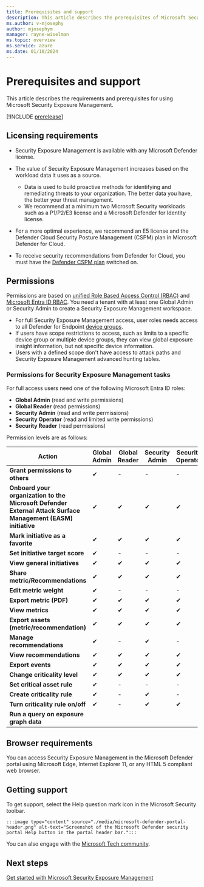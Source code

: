 ```yaml
---
title: Prerequisites and support
description: This article describes the prerequisites of Microsoft Security Exposure Management.
ms.author: v-mjosephy
author: mjosephym
manager: rayne-wiselman
ms.topic: overview
ms.service: azure
ms.date: 01/10/2024
---
```


# Prerequisites and support

This article describes the requirements and prerequisites for using Microsoft Security Exposure Management.

[!INCLUDE [prerelease](../includes//prerelease.md)]

## Licensing requirements

- Security Exposure Management is available with any Microsoft Defender license.
- The value of Security Exposure Management increases based on the workload data it uses as a source.

    - Data is used to build proactive methods for identifying and remediating threats to your organization. The better data you have, the better your threat management.
    - We recommend at a minimum two Microsoft Security workloads such as a P1/P2/E3 license and a Microsoft Defender for Identity license.  

- For a more optimal experience, we recommend an E5 license and the Defender Cloud Security Posture Management (CSPM) plan in Microsoft Defender for Cloud.
- To receive security recommendations from Defender for Cloud, you must have the [Defender CSPM plan](/azure/defender-for-cloud/concept-cloud-security-posture-management) switched on.

## Permissions

Permissions are based on [unified Role Based Access Control (RBAC)](/microsoft-365/security/defender/manage-rbac.md) and [Microsoft Entra ID RBAC](/entra/identity/role-based-access-control/custom-overview). You need a tenant with at least one Global Admin or Security Admin to create a Security Exposure Management workspace.

- For full Security Exposure Management access, user roles needs access to all Defender for Endpoint  [device groups](/microsoft-365/security//defender-endpoint/machine-groups).
- If users have scope restrictions to access, such as limits to a specific device group or multiple device groups, they can view global exposure insight information, but not specific device information.
- Users with a defined scope don't have access to attack paths and Security Exposure Management advanced hunting tables.

### Permissions for Security Exposure Management tasks

<!--To assign Microsoft Entra ID roles, see [Assign Microsoft Entra roles to users](/entra/identity/role-based-access-control/manage-roles-portal). For more information about required permissions, see Role groups.-->
<!-- Is this correct?-->
<!-- -- get url>
Users might be assigned one of the following global roles in Microsoft Entra ID to access the full experience<!--is this the right word to use?-->

For full access users need one of the following Microsoft Entra ID roles:

- **Global Admin** (read and write permissions)
- **Global Reader** (read permissions)
- **Security Admin** (read and write permissions)
- **Security Operator** (read and limited write permissions)
- **Security Reader** (read permissions)

Permission levels are as follows:

| Action| Global Admin |Global Reader | Security Admin  | Security Operator | Security Reader |
|---------|---------|---------|---------|---------|---------|
| **Grant permissions to others** | ✔       |  -       |   -      | - | -|
|  **Onboard your organization to the Microsoft Defender External Attack Surface Management (EASM) initiative**   | ✔       |  ✔       |   ✔      | ✔ | ✔ |
|  **Mark initiative as a favorite**   | ✔       |  ✔       |   ✔      | ✔ | ✔ |
| **Set initiative target score** | ✔       |  -       |   -      | - | - |
|  **View general initiatives**  | ✔       |  ✔       |   ✔      | ✔ | ✔ |
|  **Share metric/Recommendations**   | ✔       |  ✔       |   ✔      | ✔ | ✔ |
| **Edit metric weight** | ✔       |  -       |   -      | - | - |
| **Export metric (PDF)** | ✔       |  ✔       |   ✔      | ✔ | ✔ |
|  **View metrics**  | ✔       |  ✔       |   ✔      | ✔ | ✔ |
| **Export assets (metric/recommendation)**  | ✔       |  ✔       |   ✔      | ✔ | ✔ |
|  **Manage recommendations**  |    ✔    | -  |  ✔  |   -      | - |
|  **View recommendations**  | ✔       |  ✔       |   ✔      | ✔ | ✔ |
|  **Export events**  | ✔       |  ✔       |   ✔      | ✔ | ✔ |
|  **Change criticality level**  | ✔       |  ✔       |   ✔      | ✔ | ✔ |
| **Set critical asset rule** | ✔       |  -       |   -      | - | - |
|  **Create criticality rule**  | ✔       |    -    |   ✔      | - | - |
|  **Turn criticality rule on/off**  | ✔       |    -    |   ✔      | ✔ | - |
|  **Run a query on exposure graph data**  |        |        |         |  | |

<!--| **View security initiatives such as External Attack Surface Protection** | ✔  |-|✔ |- |- |-->
<!--|  **Resolve Attack Path** tbd- unclear if this is recommendations |        |        |         |  |-->

## Browser requirements

You can access Security Exposure Management in the Microsoft Defender portal using Microsoft Edge, Internet Explorer 11, or any HTML 5 compliant web browser.
<!--###  US government customers-->

## Getting support

To get support, select the Help question mark icon in the Microsoft Security toolbar.

    :::image type="content" source="./media/microsoft-defender-portal-header.png" alt-text="Screenshot of the Microsoft Defender security portal Help button in the portal header bar.":::

You can also engage with the [Microsoft Tech community](https://techcommunity.microsoft.com/).  
<!--an exact url once it exists-->

<!--images -->
## Next steps

[Get started with Microsoft Security Exposure Management](get-started-exposure-management.md)
